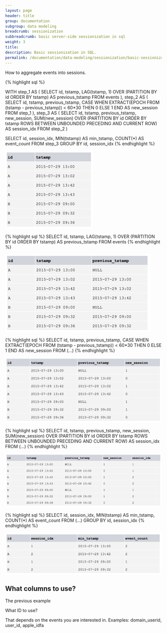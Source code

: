 ```yaml
---
layout: page
header: title
group: documentation
subgroup: data modeling
breadcrumb: sessionization
subbreadcrumb: basic server-side sessionization in sql
weight: 3
title:
description: Basic sessionization in SQL.
permalink: /documentation/data-modeling/sessionization/basic-sessionization-in-sql/
---
```


How to aggregate events into sessions.

{% highlight sql %}

WITH step_1 AS (
  SELECT
    id,
    tstamp,
    LAG(tstamp, 1) OVER (PARTITION BY id ORDER BY tstamp) AS previous_tstamp
  FROM events
), step_2 AS (
  SELECT
    id,
    tstamp,
    previous_tstamp,
    CASE WHEN EXTRACT(EPOCH FROM (tstamp - previous_tstamp)) < 60*30 THEN 0 ELSE 1 END AS new_session
  FROM step_1
), step_3 AS (
  SELECT
    id,
    tstamp,
    previous_tstamp,
    new_session,
    SUM(new_session) OVER (PARTITION BY id ORDER BY tstamp ROWS BETWEEN UNBOUNDED PRECEDING AND CURRENT ROW) AS session_idx
  FROM step_2
)

SELECT
  id,
  session_idx,
  MIN(tstamp) AS min_tstamp,
  COUNT(*) AS event_count
FROM step_3
GROUP BY id, session_idx
{% endhighlight %}

<img src="/assets/img/documentation/sessionization/basic.png" width="282px">

{% highlight sql %}
SELECT
  id,
  tstamp,
  LAG(tstamp, 1) OVER (PARTITION BY id ORDER BY tstamp) AS previous_tstamp
FROM events
{% endhighlight %}

<img src="/assets/img/documentation/sessionization/basic-previous.png" width="466px">

{% highlight sql %}
SELECT
  id,
  tstamp,
  previous_tstamp,
  CASE WHEN EXTRACT(EPOCH FROM (tstamp - previous_tstamp)) < 60*30 THEN 0 ELSE 1 END AS new_session
FROM (...)
{% endhighlight %}

<img src="/assets/img/documentation/sessionization/basic-delta.png" width="600px">

{% highlight sql %}
SELECT
  id,
  tstamp,
  previous_tstamp,
  new_session,
  SUM(new_session) OVER (PARTITION BY id ORDER BY tstamp ROWS BETWEEN UNBOUNDED PRECEDING AND CURRENT ROW) AS session_idx
FROM (...)
{% endhighlight %}

<img src="/assets/img/documentation/sessionization/basic-index.png" width="737px">

{% highlight sql %}
SELECT
  id,
  session_idx,
  MIN(tstamp) AS min_tstamp,
  COUNT(*) AS event_count
FROM (...)
GROUP BY id, session_idx
{% endhighlight %}

<img src="/assets/img/documentation/sessionization/basic-aggregated.png" width="601px">

## What columns to use?

The previous example

What ID to use?

That depends on the events you are interested in. Examples: domain_userid, user_id, apple_idfa
